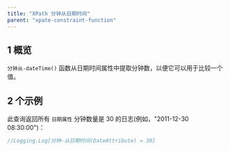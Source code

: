 ```yaml
---
title: "XPath 分钟从日期时间"
parent: "xpate-constraint-function"
---
```


## 1 概览

`分钟从-dateTime()` 函数从日期时间属性中提取分钟数，以便它可以用于比较一个值。

## 2 个示例

此查询返回所有 `日期属性` 分钟数量是 30 的日志(例如，"2011-12-30 08:30:00")：

```java
//Logging.Log[分钟-从日期时间(DateAttribute) = 30]
```
